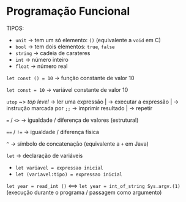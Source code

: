 # Programação Funcional

TIPOS:
* `unit`   -> tem um só elemento: `()` (equivalente a `void` em C)
* `bool`   -> tem dois elementos:  `true`, `false`
* `string` -> cadeia de carateres
* `int`    -> número inteiro
* `float`  -> número real

`let const () = 10` -> função constante de valor 10

`let const = 10` -> variável constante de valor 10

`utop` ~> _top level_
 -> ler uma expressão    |
 -> executar a expressão | -> instrução marcada por `;;`
 -> imprimir resultado   |
 -> repetir

`=` / `<>` -> igualdade / diferença de valores (estrutural)

`==` / `!=` -> igualdade / diferença física

`^` -> símbolo de concatenação (equivalente a `+` em Java)

`let` -> declaração de variáveis
* `let variavel = expressao inicial`
* `let (variavel:tipo) = expressao inicial`

`let year = read_int ()` <==> `let year = int_of_string Sys.argv.(1)` (execução durante o programa / passagem como argumento)